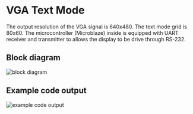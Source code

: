 # VGA Text Mode

The output resolution of the VGA signal is 640x480. The text mode grid is 80x60. The microcontroller (Microblaze) inside is equipped with UART receiver and transmitter to allows the display to be drive through RS-232.

## Block diagram

![block diagram](https://image.noelshack.com/fichiers/2018/01/7/1515326949-cgrom-fpga.png)

## Example code output

![example code output](https://image.noelshack.com/fichiers/2018/01/7/1515334407-outout.png)
